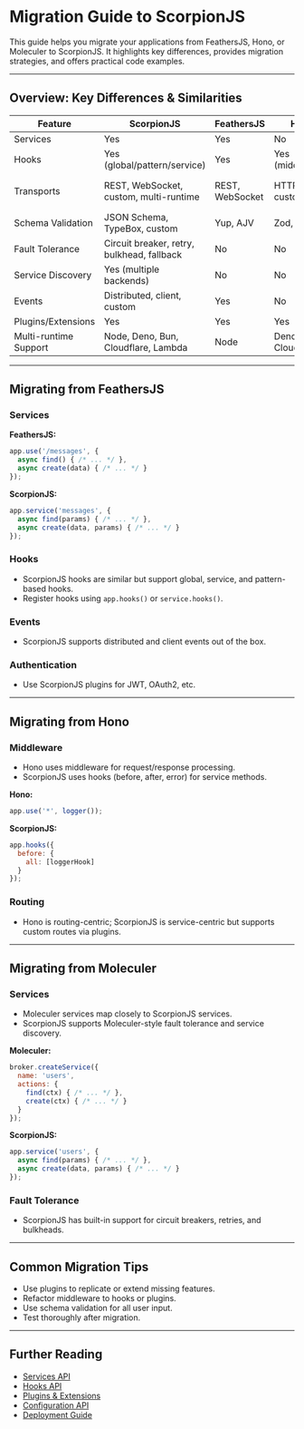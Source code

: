 # Migration Guide to ScorpionJS

This guide helps you migrate your applications from FeathersJS, Hono, or Moleculer to ScorpionJS. It highlights key differences, provides migration strategies, and offers practical code examples.

---

## Overview: Key Differences & Similarities

| Feature                | ScorpionJS         | FeathersJS       | Hono           | Moleculer      |
|------------------------|--------------------|------------------|----------------|---------------|
| Services               | Yes                | Yes              | No             | Yes           |
| Hooks                  | Yes (global/pattern/service) | Yes      | Yes (middleware) | Yes (middlewares) |
| Transports             | REST, WebSocket, custom, multi-runtime | REST, WebSocket | HTTP, custom  | REST, NATS, MQTT, custom |
| Schema Validation      | JSON Schema, TypeBox, custom | Yup, AJV | Zod, custom    | Validator, custom |
| Fault Tolerance        | Circuit breaker, retry, bulkhead, fallback | No | No | Yes           |
| Service Discovery      | Yes (multiple backends) | No | No | Yes           |
| Events                 | Distributed, client, custom | Yes | No | Yes           |
| Plugins/Extensions     | Yes                | Yes              | Yes            | Yes           |
| Multi-runtime Support  | Node, Deno, Bun, Cloudflare, Lambda | Node | Deno, Bun, Cloudflare | Node         |

---

## Migrating from FeathersJS

### Services
**FeathersJS:**
```javascript
app.use('/messages', {
  async find() { /* ... */ },
  async create(data) { /* ... */ }
});
```
**ScorpionJS:**
```javascript
app.service('messages', {
  async find(params) { /* ... */ },
  async create(data, params) { /* ... */ }
});
```

### Hooks
- ScorpionJS hooks are similar but support global, service, and pattern-based hooks.
- Register hooks using `app.hooks()` or `service.hooks()`.

### Events
- ScorpionJS supports distributed and client events out of the box.

### Authentication
- Use ScorpionJS plugins for JWT, OAuth2, etc.

---

## Migrating from Hono

### Middleware
- Hono uses middleware for request/response processing.
- ScorpionJS uses hooks (before, after, error) for service methods.

**Hono:**
```javascript
app.use('*', logger());
```
**ScorpionJS:**
```javascript
app.hooks({
  before: {
    all: [loggerHook]
  }
});
```

### Routing
- Hono is routing-centric; ScorpionJS is service-centric but supports custom routes via plugins.

---

## Migrating from Moleculer

### Services
- Moleculer services map closely to ScorpionJS services.
- ScorpionJS supports Moleculer-style fault tolerance and service discovery.

**Moleculer:**
```javascript
broker.createService({
  name: 'users',
  actions: {
    find(ctx) { /* ... */ },
    create(ctx) { /* ... */ }
  }
});
```
**ScorpionJS:**
```javascript
app.service('users', {
  async find(params) { /* ... */ },
  async create(data, params) { /* ... */ }
});
```

### Fault Tolerance
- ScorpionJS has built-in support for circuit breakers, retries, and bulkheads.

---

## Common Migration Tips
- Use plugins to replicate or extend missing features.
- Refactor middleware to hooks or plugins.
- Use schema validation for all user input.
- Test thoroughly after migration.

---

## Further Reading
- [Services API](./services.md)
- [Hooks API](./hooks.md)
- [Plugins & Extensions](./plugins.md)
- [Configuration API](./configuration.md)
- [Deployment Guide](./deployment.md)
